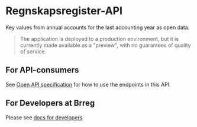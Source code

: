 # Regnskapsregister-API

Key values from annual accounts for the last accounting year as open data.

> The application is deployed to a production environment, but it is currently made available as a "preview", with no guarantees of quality of service.
> 
## For API-consumers

See [Open API specification](https://data.brreg.no/regnskapsregisteret/regnskap/swagger-ui/index.html) for how to use the endpoints in this API.


## For Developers at Brreg

Please see [docs for developers](docs/for-devs.md)

